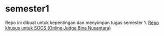 # semester1
Repo ini dibuat untuk kepentingan dan menyimpan tugas semester 1.
[Repo khusus untuk SOCS (Online Judge Bina Nusantara)](https://github.com/fabianhabil/socssunib)
